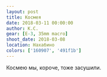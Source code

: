 ```yaml
---
layout: post
title: Космея
date: 2018-03-11 00:00:00
author: К.С.
gear: [E-3, 35mm macro]
shoot_date: 2018-03-08
location: Нахабино
colors: ['160907', '491f1b']
---
```

Космею мы, короче, тоже засушили.
